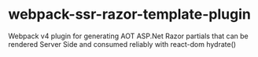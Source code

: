# webpack-ssr-razor-template-plugin
Webpack v4 plugin for generating AOT ASP.Net Razor partials that can be rendered Server Side and consumed reliably with react-dom hydrate()
